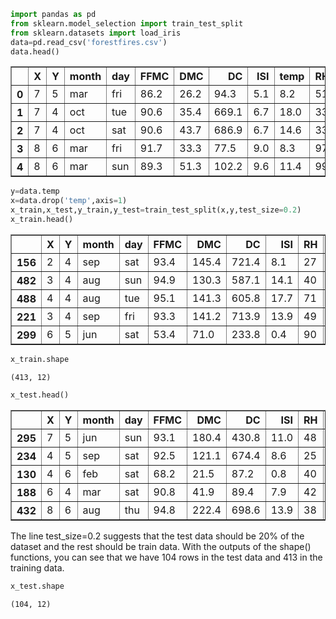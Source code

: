

```python
import pandas as pd
from sklearn.model_selection import train_test_split
from sklearn.datasets import load_iris
data=pd.read_csv('forestfires.csv')
data.head()
```




<div>
<style scoped>
    .dataframe tbody tr th:only-of-type {
        vertical-align: middle;
    }

    .dataframe tbody tr th {
        vertical-align: top;
    }

    .dataframe thead th {
        text-align: right;
    }
</style>
<table border="1" class="dataframe">
  <thead>
    <tr style="text-align: right;">
      <th></th>
      <th>X</th>
      <th>Y</th>
      <th>month</th>
      <th>day</th>
      <th>FFMC</th>
      <th>DMC</th>
      <th>DC</th>
      <th>ISI</th>
      <th>temp</th>
      <th>RH</th>
      <th>wind</th>
      <th>rain</th>
      <th>area</th>
    </tr>
  </thead>
  <tbody>
    <tr>
      <th>0</th>
      <td>7</td>
      <td>5</td>
      <td>mar</td>
      <td>fri</td>
      <td>86.2</td>
      <td>26.2</td>
      <td>94.3</td>
      <td>5.1</td>
      <td>8.2</td>
      <td>51</td>
      <td>6.7</td>
      <td>0.0</td>
      <td>0.0</td>
    </tr>
    <tr>
      <th>1</th>
      <td>7</td>
      <td>4</td>
      <td>oct</td>
      <td>tue</td>
      <td>90.6</td>
      <td>35.4</td>
      <td>669.1</td>
      <td>6.7</td>
      <td>18.0</td>
      <td>33</td>
      <td>0.9</td>
      <td>0.0</td>
      <td>0.0</td>
    </tr>
    <tr>
      <th>2</th>
      <td>7</td>
      <td>4</td>
      <td>oct</td>
      <td>sat</td>
      <td>90.6</td>
      <td>43.7</td>
      <td>686.9</td>
      <td>6.7</td>
      <td>14.6</td>
      <td>33</td>
      <td>1.3</td>
      <td>0.0</td>
      <td>0.0</td>
    </tr>
    <tr>
      <th>3</th>
      <td>8</td>
      <td>6</td>
      <td>mar</td>
      <td>fri</td>
      <td>91.7</td>
      <td>33.3</td>
      <td>77.5</td>
      <td>9.0</td>
      <td>8.3</td>
      <td>97</td>
      <td>4.0</td>
      <td>0.2</td>
      <td>0.0</td>
    </tr>
    <tr>
      <th>4</th>
      <td>8</td>
      <td>6</td>
      <td>mar</td>
      <td>sun</td>
      <td>89.3</td>
      <td>51.3</td>
      <td>102.2</td>
      <td>9.6</td>
      <td>11.4</td>
      <td>99</td>
      <td>1.8</td>
      <td>0.0</td>
      <td>0.0</td>
    </tr>
  </tbody>
</table>
</div>




```python
y=data.temp
x=data.drop('temp',axis=1)
x_train,x_test,y_train,y_test=train_test_split(x,y,test_size=0.2)
x_train.head()
```




<div>
<style scoped>
    .dataframe tbody tr th:only-of-type {
        vertical-align: middle;
    }

    .dataframe tbody tr th {
        vertical-align: top;
    }

    .dataframe thead th {
        text-align: right;
    }
</style>
<table border="1" class="dataframe">
  <thead>
    <tr style="text-align: right;">
      <th></th>
      <th>X</th>
      <th>Y</th>
      <th>month</th>
      <th>day</th>
      <th>FFMC</th>
      <th>DMC</th>
      <th>DC</th>
      <th>ISI</th>
      <th>RH</th>
      <th>wind</th>
      <th>rain</th>
      <th>area</th>
    </tr>
  </thead>
  <tbody>
    <tr>
      <th>156</th>
      <td>2</td>
      <td>4</td>
      <td>sep</td>
      <td>sat</td>
      <td>93.4</td>
      <td>145.4</td>
      <td>721.4</td>
      <td>8.1</td>
      <td>27</td>
      <td>2.2</td>
      <td>0.0</td>
      <td>1.61</td>
    </tr>
    <tr>
      <th>482</th>
      <td>3</td>
      <td>4</td>
      <td>aug</td>
      <td>sun</td>
      <td>94.9</td>
      <td>130.3</td>
      <td>587.1</td>
      <td>14.1</td>
      <td>40</td>
      <td>5.8</td>
      <td>0.0</td>
      <td>1.29</td>
    </tr>
    <tr>
      <th>488</th>
      <td>4</td>
      <td>4</td>
      <td>aug</td>
      <td>tue</td>
      <td>95.1</td>
      <td>141.3</td>
      <td>605.8</td>
      <td>17.7</td>
      <td>71</td>
      <td>7.6</td>
      <td>0.0</td>
      <td>46.70</td>
    </tr>
    <tr>
      <th>221</th>
      <td>3</td>
      <td>4</td>
      <td>sep</td>
      <td>fri</td>
      <td>93.3</td>
      <td>141.2</td>
      <td>713.9</td>
      <td>13.9</td>
      <td>49</td>
      <td>3.6</td>
      <td>0.0</td>
      <td>35.88</td>
    </tr>
    <tr>
      <th>299</th>
      <td>6</td>
      <td>5</td>
      <td>jun</td>
      <td>sat</td>
      <td>53.4</td>
      <td>71.0</td>
      <td>233.8</td>
      <td>0.4</td>
      <td>90</td>
      <td>2.7</td>
      <td>0.0</td>
      <td>0.00</td>
    </tr>
  </tbody>
</table>
</div>




```python
x_train.shape
```




    (413, 12)




```python
x_test.head()
```




<div>
<style scoped>
    .dataframe tbody tr th:only-of-type {
        vertical-align: middle;
    }

    .dataframe tbody tr th {
        vertical-align: top;
    }

    .dataframe thead th {
        text-align: right;
    }
</style>
<table border="1" class="dataframe">
  <thead>
    <tr style="text-align: right;">
      <th></th>
      <th>X</th>
      <th>Y</th>
      <th>month</th>
      <th>day</th>
      <th>FFMC</th>
      <th>DMC</th>
      <th>DC</th>
      <th>ISI</th>
      <th>RH</th>
      <th>wind</th>
      <th>rain</th>
      <th>area</th>
    </tr>
  </thead>
  <tbody>
    <tr>
      <th>295</th>
      <td>7</td>
      <td>5</td>
      <td>jun</td>
      <td>sun</td>
      <td>93.1</td>
      <td>180.4</td>
      <td>430.8</td>
      <td>11.0</td>
      <td>48</td>
      <td>1.3</td>
      <td>0.0</td>
      <td>0.00</td>
    </tr>
    <tr>
      <th>234</th>
      <td>4</td>
      <td>5</td>
      <td>sep</td>
      <td>sat</td>
      <td>92.5</td>
      <td>121.1</td>
      <td>674.4</td>
      <td>8.6</td>
      <td>25</td>
      <td>3.1</td>
      <td>0.0</td>
      <td>154.88</td>
    </tr>
    <tr>
      <th>130</th>
      <td>4</td>
      <td>6</td>
      <td>feb</td>
      <td>sat</td>
      <td>68.2</td>
      <td>21.5</td>
      <td>87.2</td>
      <td>0.8</td>
      <td>40</td>
      <td>2.7</td>
      <td>0.0</td>
      <td>0.00</td>
    </tr>
    <tr>
      <th>188</th>
      <td>6</td>
      <td>4</td>
      <td>mar</td>
      <td>sat</td>
      <td>90.8</td>
      <td>41.9</td>
      <td>89.4</td>
      <td>7.9</td>
      <td>42</td>
      <td>0.9</td>
      <td>0.0</td>
      <td>7.40</td>
    </tr>
    <tr>
      <th>432</th>
      <td>8</td>
      <td>6</td>
      <td>aug</td>
      <td>thu</td>
      <td>94.8</td>
      <td>222.4</td>
      <td>698.6</td>
      <td>13.9</td>
      <td>38</td>
      <td>6.7</td>
      <td>0.0</td>
      <td>0.00</td>
    </tr>
  </tbody>
</table>
</div>



The line test_size=0.2 suggests that the test data should be 20% of the dataset and the rest should be train data. With the outputs of the shape() functions, you can see that we have 104 rows in the test data and 413 in the training data.



```python
x_test.shape
```




    (104, 12)




```python

```
